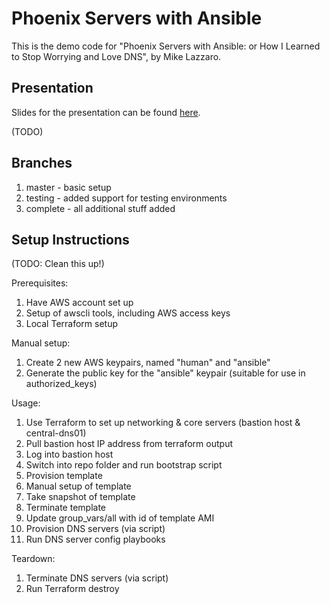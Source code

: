 # Phoenix Servers with Ansible

This is the demo code for "Phoenix Servers with Ansible: or How I Learned to Stop Worrying and Love DNS", by Mike Lazzaro.

## Presentation

Slides for the presentation can be found [here](https://docs.google.com/presentation/d/1qA5vXhKMeg2iOgg4lIYN6OTwpa46EzXhr70U1a05Z0g/edit?usp=sharing).

(TODO)

## Branches

1. master - basic setup
2. testing - added support for testing environments
3. complete - all additional stuff added

## Setup Instructions
 
(TODO: Clean this up!)

Prerequisites:

1. Have AWS account set up
1. Setup of awscli tools, including AWS access keys
1. Local Terraform setup

Manual setup:

1. Create 2 new AWS keypairs, named "human" and "ansible"
1. Generate the public key for the "ansible" keypair (suitable for use in authorized_keys)

Usage:

1. Use Terraform to set up networking & core servers (bastion host & central-dns01)
1. Pull bastion host IP address from terraform output
1. Log into bastion host
1. Switch into repo folder and run bootstrap script
1. Provision template
1. Manual setup of template
1. Take snapshot of template
1. Terminate template
1. Update group_vars/all with id of template AMI
1. Provision DNS servers (via script)
1. Run DNS server config playbooks

Teardown:

1. Terminate DNS servers (via script)
1. Run Terraform destroy

